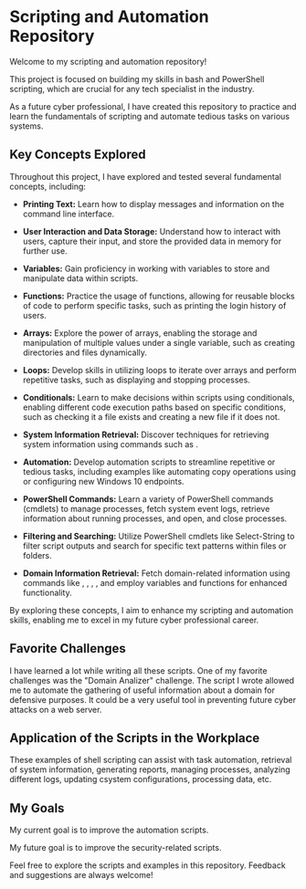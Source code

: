 # Scripting and Automation Repository

Welcome to my scripting and automation repository! 

This project is focused on building my skills in bash and PowerShell scripting, which are crucial for any tech specialist in the industry. 

As a future cyber professional, I have created this repository to practice and learn the fundamentals of scripting and automate tedious tasks on various systems.

## Key Concepts Explored

Throughout this project, I have explored and tested several fundamental concepts, including:

- **Printing Text:** Learn how to display messages and information on the command line interface.

- **User Interaction and Data Storage:** Understand how to interact with users, capture their input, and store the provided data in memory for further use.

- **Variables:** Gain proficiency in working with variables to store and manipulate data within scripts.

- **Functions:** Practice the usage of functions, allowing for reusable blocks of code to perform specific tasks, such as printing the login history of users.

- **Arrays:** Explore the power of arrays, enabling the storage and manipulation of multiple values under a single variable, such as creating directories and files dynamically.

- **Loops:** Develop skills in utilizing loops to iterate over arrays and perform repetitive tasks, such as displaying and stopping processes.

- **Conditionals:** Learn to make decisions within scripts using conditionals, enabling different code execution paths based on specific conditions, such as checking it a file exists and creating a new file if it does not.

- **System Information Retrieval:** Discover techniques for retrieving system information using commands such as <lshw>.

- **Automation:** Develop automation scripts to streamline repetitive or tedious tasks, including examples like automating copy operations using <ROBOCOPY> or configuring new Windows 10 endpoints.

- **PowerShell Commands:** Learn a variety of PowerShell commands (cmdlets) to manage processes, fetch system event logs, retrieve information about running processes, and open, and close processes.

- **Filtering and Searching:** Utilize PowerShell cmdlets like Select-String to filter script outputs and search for specific text patterns within files or folders.

- **Domain Information Retrieval:** Fetch domain-related information using commands like <whois>, <dig>, <host>, <nslookup>, and employ variables and functions for enhanced functionality.

By exploring these concepts, I aim to enhance my scripting and automation skills, enabling me to excel in my future cyber professional career.

## Favorite Challenges

I have learned a lot while writing all these scripts. One of my favorite challenges was the "Domain Analizer" challenge. The script I wrote allowed me to automate the gathering of useful information about a domain for defensive purposes. It could be a very useful tool in preventing future cyber attacks on a web server.

## Application of the Scripts in the Workplace

These examples of shell scripting can assist with task automation, retrieval of system information, generating reports, managing processes, analyzing different logs, updating csystem configurations, processing data, etc.

## My Goals

My current goal is to improve the automation scripts.

My future goal is to improve the security-related scripts.



Feel free to explore the scripts and examples in this repository. Feedback and suggestions are always welcome!